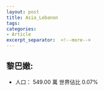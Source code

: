 ```yaml
---
layout: post
title: Asia_Lebanon
tags: 
categories:
- Article
excerpt_separator:  <!--more-->
---
```

## 黎巴嫩:
- 人口： 549.00 萬 世界佔比 0.07%